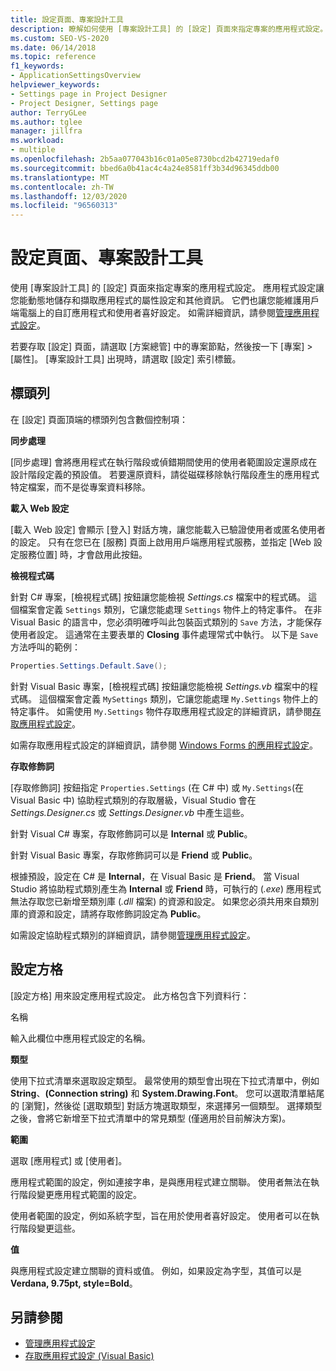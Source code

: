 ```yaml
---
title: 設定頁面、專案設計工具
description: 瞭解如何使用 [專案設計工具] 的 [設定] 頁面來指定專案的應用程式設定。
ms.custom: SEO-VS-2020
ms.date: 06/14/2018
ms.topic: reference
f1_keywords:
- ApplicationSettingsOverview
helpviewer_keywords:
- Settings page in Project Designer
- Project Designer, Settings page
author: TerryGLee
ms.author: tglee
manager: jillfra
ms.workload:
- multiple
ms.openlocfilehash: 2b5aa077043b16c01a05e8730bcd2b42719edaf0
ms.sourcegitcommit: bbed6a0b41ac4c4a24e8581ff3b34d96345ddb00
ms.translationtype: MT
ms.contentlocale: zh-TW
ms.lasthandoff: 12/03/2020
ms.locfileid: "96560313"
---
```

# <a name="settings-page-project-designer"></a>設定頁面、專案設計工具

使用 [專案設計工具] 的 [設定] 頁面來指定專案的應用程式設定。 應用程式設定讓您能動態地儲存和擷取應用程式的屬性設定和其他資訊。 它們也讓您能維護用戶端電腦上的自訂應用程式和使用者喜好設定。 如需詳細資訊，請參閱[管理應用程式設定](../managing-application-settings-dotnet.md)。

若要存取 [設定] 頁面，請選取 [方案總管] 中的專案節點，然後按一下 [專案] > [屬性]。 [專案設計工具] 出現時，請選取 [設定] 索引標籤。

## <a name="header-bar"></a>標頭列

在 [設定] 頁面頂端的標頭列包含數個控制項：

**同步處理**

[同步處理] 會將應用程式在執行階段或偵錯期間使用的使用者範圍設定還原成在設計階段定義的預設值。 若要還原資料，請從磁碟移除執行階段產生的應用程式特定檔案，而不是從專案資料移除。

**載入 Web 設定**

[載入 Web 設定] 會顯示 [登入] 對話方塊，讓您能載入已驗證使用者或匿名使用者的設定。 只有在您已在 [服務] 頁面上啟用用戶端應用程式服務，並指定 [Web 設定服務位置] 時，才會啟用此按鈕。

**檢視程式碼**

針對 C# 專案，[檢視程式碼] 按鈕讓您能檢視 *Settings.cs* 檔案中的程式碼。 這個檔案會定義 `Settings` 類別，它讓您能處理 `Settings` 物件上的特定事件。 在非 Visual Basic 的語言中，您必須明確呼叫此包裝函式類別的 `Save` 方法，才能保存使用者設定。 這通常在主要表單的 **Closing** 事件處理常式中執行。 以下是 `Save` 方法呼叫的範例：

```csharp
Properties.Settings.Default.Save();
```

針對 Visual Basic 專案，[檢視程式碼] 按鈕讓您能檢視 *Settings.vb* 檔案中的程式碼。 這個檔案會定義 `MySettings` 類別，它讓您能處理 `My.Settings` 物件上的特定事件。 如需使用 `My.Settings` 物件存取應用程式設定的詳細資訊，請參閱[存取應用程式設定](/dotnet/visual-basic/developing-apps/programming/app-settings/accessing-application-settings)。

如需存取應用程式設定的詳細資訊，請參閱 [Windows Forms 的應用程式設定](/dotnet/framework/winforms/advanced/application-settings-for-windows-forms)。

**存取修飾詞**

[存取修飾詞] 按鈕指定 `Properties.Settings` (在 C# 中) 或 `My.Settings`(在 Visual Basic 中) 協助程式類別的存取層級，Visual Studio 會在 *Settings.Designer.cs* 或 *Settings.Designer.vb* 中產生這些。

針對 Visual C# 專案，存取修飾詞可以是 **Internal** 或 **Public**。

針對 Visual Basic 專案，存取修飾詞可以是 **Friend** 或 **Public**。

根據預設，設定在 C# 是 **Internal**，在 Visual Basic 是 **Friend**。 當 Visual Studio 將協助程式類別產生為 **Internal** 或 **Friend** 時，可執行的 (*.exe*) 應用程式無法存取您已新增至類別庫 (*.dll* 檔案) 的資源和設定。 如果您必須共用來自類別庫的資源和設定，請將存取修飾詞設定為 **Public**。

如需設定協助程式類別的詳細資訊，請參閱[管理應用程式設定](../managing-application-settings-dotnet.md)。

## <a name="settings-grid"></a>設定方格

[設定方格] 用來設定應用程式設定。 此方格包含下列資料行：

名稱

輸入此欄位中應用程式設定的名稱。

**類型**

使用下拉式清單來選取設定類型。 最常使用的類型會出現在下拉式清單中，例如 **String**、**(Connection string)** 和 **System.Drawing.Font**。 您可以選取清單結尾的 [瀏覽]，然後從 [選取類型] 對話方塊選取類型，來選擇另一個類型。 選擇類型之後，會將它新增至下拉式清單中的常見類型 (僅適用於目前解決方案)。

**範圍**

選取 [應用程式] 或 [使用者]。

應用程式範圍的設定，例如連接字串，是與應用程式建立關聯。 使用者無法在執行階段變更應用程式範圍的設定。

使用者範圍的設定，例如系統字型，旨在用於使用者喜好設定。 使用者可以在執行階段變更這些。

**值**

與應用程式設定建立關聯的資料或值。 例如，如果設定為字型，其值可以是 **Verdana, 9.75pt, style=Bold**。

## <a name="see-also"></a>另請參閱

- [管理應用程式設定](../managing-application-settings-dotnet.md)
- [存取應用程式設定 (Visual Basic)](/dotnet/visual-basic/developing-apps/programming/app-settings/accessing-application-settings)
